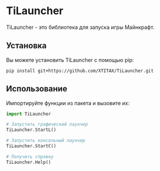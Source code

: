 # TiLauncher

TiLauncher - это библиотека для запуска игры Майнкрафт.

## Установка

Вы можете установить TiLauncher с помощью pip:

```bath
pip install git+https://github.com/XTITAX/TiLauncher.git
```

## Использование

Импортируйте функции из пакета и вызовите их:

```python
import TiLauncher

# Запустить графический лаунчер
TiLauncher.StartL()

# Запустить консольный лаунчер
TiLauncher.StartC()

# Получить справку
TiLauncher.Help()
```
